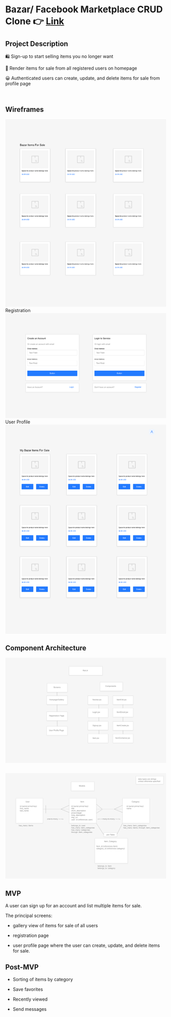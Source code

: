 # Bazar/ Facebook Marketplace CRUD Clone 👉 [Link](https://609d8c9bfdf7111c7facd57f--affectionate-edison-cdc4a7.netlify.app/items)

## Project Description

🛍️ Sign-up to start selling items you no longer want

📁 Render items for sale from all registered users on homepage

😀 Authenticated users can create, update, and delete items for sale from profile page


<br>

## Wireframes

<img src="./Builds - Homepage.png"/>
Registration
<img src="./Builds - Registration.png"/>
User Profile
<img src="./Builds - User Profile.png"/>

## Component Architecture

<img src="./Builds - Outline Front-End.png"/>

## <img src="./Builds - Outline Back-End.png"/>
## MVP

A user can sign up for an account and list multiple items for sale.

The principal screens:

- gallery view of items for sale of all users

- registration page

- user profile page where the user can create, update, and delete items for sale.

## Post-MVP

- Sorting of items by category

- Save favorites

- Recently viewed

- Send messages

<!-- ---

## Code Showcase

Use this section to include a brief code snippet of functionality that you are proud of and a brief description.

## Code Issues & Resolutions

Use this section to list of all major issues encountered and their resolution. -->
